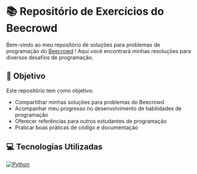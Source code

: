 # 📚 Repositório de Exercícios do Beecrowd 

Bem-vindo ao meu repositório de soluções para problemas de programação do [Beecrowd](https://www.beecrowd.com.br/) ! Aqui você encontrará minhas resoluções para diversos desafios de programação.

## 🎯 Objetivo

Este repositório tem como objetivo:
- Compartilhar minhas soluções para problemas do Beecrowd
- Acompanhar meu progresso no desenvolvimento de habilidades de programação
- Oferecer referências para outros estudantes de programação
- Praticar boas práticas de código e documentação

## 💻 Tecnologias Utilizadas
[![Python](https://img.shields.io/badge/Python-3776AB?style=flat&logo=python&logoColor=white)](https://www.python.org/)
